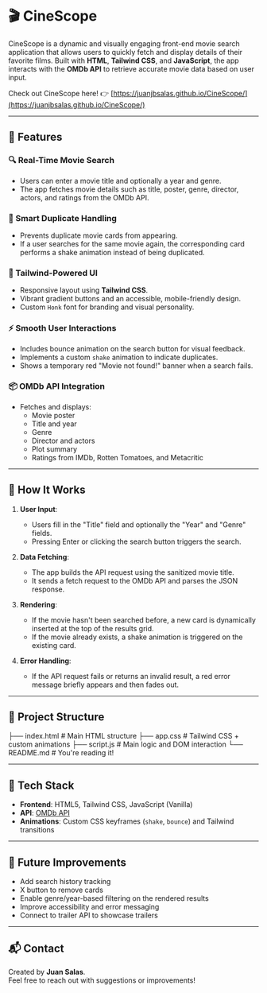 # 🎬 CineScope

CineScope is a dynamic and visually engaging front-end movie search application that allows users to quickly fetch and display details of their favorite films. Built with **HTML**, **Tailwind CSS**, and **JavaScript**, the app interacts with the **OMDb API** to retrieve accurate movie data based on user input.

Check out CineScope here! 👉 [https://juanjbsalas.github.io/CineScope/](https://juanjbsalas.github.io/CineScope/)

---

## 🚀 Features

### 🔍 Real-Time Movie Search

- Users can enter a movie title and optionally a year and genre.
- The app fetches movie details such as title, poster, genre, director, actors, and ratings from the OMDb API.

### 🧠 Smart Duplicate Handling

- Prevents duplicate movie cards from appearing.
- If a user searches for the same movie again, the corresponding card performs a shake animation instead of being duplicated.

### 🎨 Tailwind-Powered UI

- Responsive layout using **Tailwind CSS**.
- Vibrant gradient buttons and an accessible, mobile-friendly design.
- Custom `Honk` font for branding and visual personality.

### ⚡ Smooth User Interactions

- Includes bounce animation on the search button for visual feedback.
- Implements a custom `shake` animation to indicate duplicates.
- Shows a temporary red "Movie not found!" banner when a search fails.

### 📦 OMDb API Integration

- Fetches and displays:
  - Movie poster
  - Title and year
  - Genre
  - Director and actors
  - Plot summary
  - Ratings from IMDb, Rotten Tomatoes, and Metacritic

---

## 🧠 How It Works

1. **User Input**:

   - Users fill in the "Title" field and optionally the "Year" and "Genre" fields.
   - Pressing Enter or clicking the search button triggers the search.

2. **Data Fetching**:

   - The app builds the API request using the sanitized movie title.
   - It sends a fetch request to the OMDb API and parses the JSON response.

3. **Rendering**:

   - If the movie hasn't been searched before, a new card is dynamically inserted at the top of the results grid.
   - If the movie already exists, a shake animation is triggered on the existing card.

4. **Error Handling**:
   - If the API request fails or returns an invalid result, a red error message briefly appears and then fades out.

---

## 📁 Project Structure

├── index.html # Main HTML structure
├── app.css # Tailwind CSS + custom animations
├── script.js # Main logic and DOM interaction
└── README.md # You're reading it!

---

## 🔧 Tech Stack

- **Frontend**: HTML5, Tailwind CSS, JavaScript (Vanilla)
- **API**: [OMDb API](http://www.omdbapi.com/)
- **Animations**: Custom CSS keyframes (`shake`, `bounce`) and Tailwind transitions

---

## 📝 Future Improvements

- Add search history tracking
- X button to remove cards
- Enable genre/year-based filtering on the rendered results
- Improve accessibility and error messaging
- Connect to trailer API to showcase trailers

---

## 📬 Contact

Created by **Juan Salas**.  
Feel free to reach out with suggestions or improvements!
